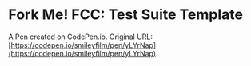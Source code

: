 # Fork Me! FCC: Test Suite Template

A Pen created on CodePen.io. Original URL: [https://codepen.io/smileyfilm/pen/yLYrNap](https://codepen.io/smileyfilm/pen/yLYrNap).


